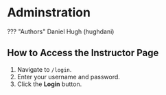 # Adminstration
??? "Authors"
    Daniel Hugh (hughdani)

## How to Access the Instructor Page
1. Navigate to `/login`.
2. Enter your username and password.
3. Click the **Login** button.
